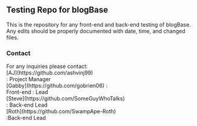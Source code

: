 <h2> Testing Repo for blogBase </h2>
<p>This is the repository for any front-end and back-end testing of blogBase. Any edits should be properly documented with date, time, and changed files.</p>

<h3> Contact </h3>
For any inquiries please contact:<br/>
     [AJ](https://github.com/ashvinj99) <br/>
   : Project Manager <br/>
    [Gabby](https://github.com/gobrien06) : <br/>
   Front-end : Lead <br/>
    [Steve](https://github.com/SomeGuyWhoTalks)<br/>
   : Back-end Lead <br/>
    [Roth](https://github.com/SwampApe-Roth)<br/>
   :Back-end Lead

